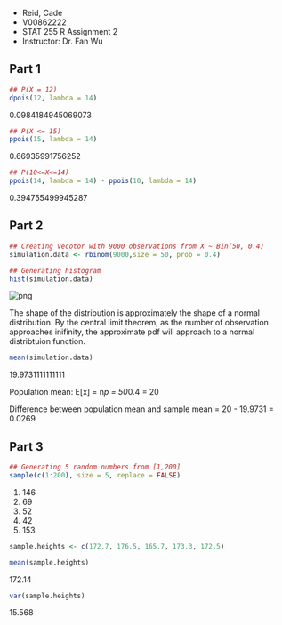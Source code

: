 - Reid, Cade
- V00862222
- STAT 255 R Assignment 2
- Instructor: Dr. Fan Wu

## Part 1


```R
## P(X = 12)
dpois(12, lambda = 14)
```


0.0984184945069073



```R
## P(X <= 15)
ppois(15, lambda = 14)
```


0.66935991756252



```R
## P(10<=X<=14)
ppois(14, lambda = 14) - ppois(10, lambda = 14)
```


0.394755499945287


## Part 2


```R
## Creating vecotor with 9000 observations from X ~ Bin(50, 0.4)
simulation.data <- rbinom(9000,size = 50, prob = 0.4)
```


```R
## Generating histogram
hist(simulation.data)
```


![png](output_7_0.png)


The shape of the distribution is approximately the shape of a normal distribution. By the central limit theorem, as the number of observation approaches inifinity, the approximate pdf will approach to a normal distribtuion function.


```R
mean(simulation.data)
```


19.9731111111111


Population mean: E[x] = n*p = 50*0.4 = 20

Difference between population mean and sample mean = 20 - 19.9731 = 0.0269

## Part 3


```R
## Generating 5 random numbers from [1,200]
sample(c(1:200), size = 5, replace = FALSE)
```


<ol class=list-inline>
	<li>146</li>
	<li>69</li>
	<li>52</li>
	<li>42</li>
	<li>153</li>
</ol>




```R
sample.heights <- c(172.7, 176.5, 165.7, 173.3, 172.5)
```


```R
mean(sample.heights)
```


172.14



```R
var(sample.heights)
```


15.568



```R

```
